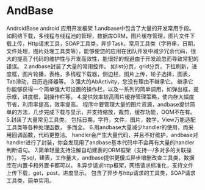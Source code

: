 # AndBase
AndroidBase android 应用开发框架  1.andbase中包含了大量的开发常用手段。 如网络下载，多线程与线程池的管理，数据库ORM，图片缓存管理，图片文件下载上传，Http请求工具，SOAP工具类，异步Task，常用工具类（字符串，日期，文件处理，图片处理工具类等），能够使您的应用在团队开发中减少冗余代码，很大的提高了代码的维护性与开发高效性，能很好的规避由于开发疏忽而导致常犯的错误。 2.andbase封装了大量的常用控件。 如list分页，grid分页，下拉刷新，进度框，图片轮播，表格，多线程下载器，侧边栏，图片上传，轮子选择，图表，Tab滑动，日历选择器等。 3.强大的AbActivity，您没有理由不继承它。 继承它你能够获得一个简单强大可设置的操作栏，以及一系列的简单调用，如弹出框，提示框，进度框，副操作栏等。 4.提供效率较高图片缓存管理策略，使内存大幅度节省，利用率提高，效率提高。 程序中要管理大量的图片资源，andbase提供简单的方法，几步完成下载与显示，并支持缩放，裁剪，缓存功能，OOM不在有。 5.封装了大量常见工具类。 包括日期，字符，文件，图片，数学，View万能适配工具类等各种处理函数， 多而全。 6.用andbase大量减少handler的使用，而采用回调函数，代码更整洁。 handler会产生大量代码，并且不好维护，andbase对handler进行了封装，你会发现用了andbase基本代码中不会再有大量的handler判断语句。 7.简单轻量支持注解自动建表的ORM框架（支持一/多对多的关联操作）。 写sql，建表，工作量大，andbase提供更傻瓜异步增删改查工具类，数据库在内置卡和外置卡都可以。 8.异步请求http框架，网络请求标准化，支持文件上传下载，get，post，进度显示。 包含了异步与http请求的工具类，SOAP请求工具类，简单实用。
